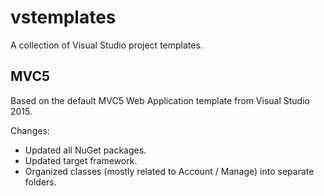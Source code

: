 # vstemplates
A collection of Visual Studio project templates.

## MVC5
Based on the default MVC5 Web Application template from Visual Studio 2015.

Changes:
* Updated all NuGet packages.
* Updated target framework.
* Organized classes (mostly related to Account / Manage) into separate folders.
